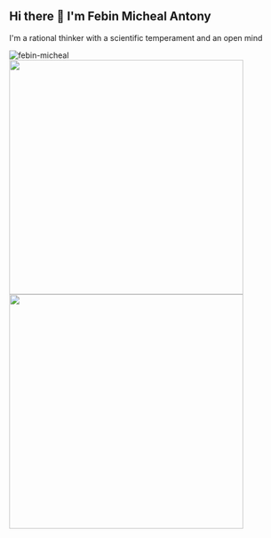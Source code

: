 ## Hi there 👋 I'm Febin Micheal Antony

<span>I'm a rational thinker with a scientific temperament and an open mind</span>

<img src="https://komarev.com/ghpvc/?username=febin-micheal&label=Profile%20views&color=0e75b6&style=flat" alt="febin-micheal" />

<div>
  <img align="center" src="https://github-readme-streak-stats.herokuapp.com/?user=febin-micheal&theme=react&hide_border=true&date_format=j%20M%5B%20Y%5D&fire=00DDA4" width="421px" />

  <img align="center" src="https://github-readme-stats.vercel.app/api?username=febin-micheal&theme=react&show_icons=false&count_private=true&hide_border=true" width="421px" />
</div>
